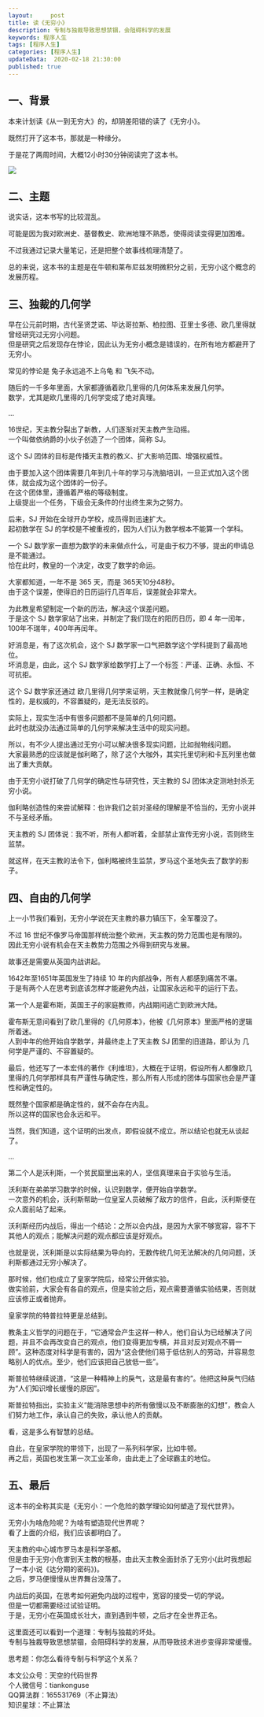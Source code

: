 ```yaml
---   
layout:     post  
title: 读《无穷小》  
description: 专制与独裁导致思想禁锢，会阻碍科学的发展    
keywords: 程序人生  
tags: [程序人生]    
categories: [程序人生]  
updateData:  2020-02-18 21:30:00  
published: true  
---  
```



## 一、背景  

本来计划读《从一到无穷大》的，却阴差阳错的读了《无穷小》。  


既然打开了这本书，那就是一种缘分。  


于是花了两周时间，大概12小时30分钟阅读完了这本书。  


![](http://res2020.tiankonguse.com/images/2020/07/13/001.png)  



## 二、主题  


说实话，这本书写的比较混乱。  


可能是因为我对欧洲史、基督教史、欧洲地理不熟悉，使得阅读变得更加困难。  


不过我通过记录大量笔记，还是把整个故事线梳理清楚了。  


总的来说，这本书的主题是在牛顿和莱布尼兹发明微积分之前，无穷小这个概念的发展历程。  


## 三、独裁的几何学  


早在公元前时期，古代圣贤芝诺、毕达哥拉斯、柏拉图、亚里士多德、欧几里得就曾经研究过无穷小问题。  
但是研究之后发现存在悖论，因此认为无穷小概念是错误的，在所有地方都避开了无穷小。  


常见的悖论是 兔子永远追不上乌龟 和 飞矢不动。  


随后的一千多年里面，大家都遵循着欧几里得的几何体系来发展几何学。  
数学，尤其是欧几里得的几何学变成了绝对真理。  


...  


16世纪，天主教分裂出了新教，人们逐渐对天主教产生动摇。  
一个叫做依纳爵的小伙子创造了一个团体，简称 SJ。  


这个 SJ 团体的目标是传播天主教的教义、扩大影响范围、增强权威性。  


由于要加入这个团体需要几年到几十年的学习与洗脑培训，一旦正式加入这个团体，就会成为这个团体的一份子。  
在这个团体里，遵循着严格的等级制度。  
上级提出一个任务，下级会无条件的付出终生来为之努力。  


后来，SJ 开始在全球开办学校，成员得到迅速扩大。  
起初数学在 SJ 的学校是不被重视的，因为人们认为数学根本不能算一个学科。  


一个 SJ 数学家一直想为数学的未来做点什么，可是由于权力不够，提出的申请总是不能通过。  
恰在此时，教皇的一个决定，改变了数学的命运。  



大家都知道，一年不是 365 天，而是 365天10分48秒。  
由于这个误差，使得旧的日历运行几百年后，误差就会非常大。  


为此教皇希望制定一个新的历法，解决这个误差问题。  
于是这个 SJ 数学家站了出来，并制定了我们现在的阳历日历，即 4 年一闰年，100年不瑞年，400年再闰年。  


好消息是，有了这次机会，这个 SJ 数学家一口气把数学这个学科提到了最高地位。  
坏消息是，由此，这个 SJ 数学家给数学打上了一个标签：严谨、正确、永恒、不可抗拒。  


这个 SJ 数学家还通过 欧几里得几何学来证明，天主教就像几何学一样，是确定性的，是权威的，不容置疑的，是无法反驳的。  



实际上，现实生活中有很多问题都不是简单的几何问题。  
此时也就没办法通过简单的几何学来解决生活中的现实问题。  


所以，有不少人提出通过无穷小可以解决很多现实问题，比如抛物线问题。  
大家最熟悉的应该就是伽利略了，除了这个大咖外，其实托里切利和卡瓦列里也做出了重大贡献。  


由于无穷小说打破了几何学的确定性与研究性，天主教的 SJ 团体决定测地封杀无穷小说。  


伽利略创造性的来尝试解释：也许我们之前对圣经的理解是不恰当的，无穷小说并不与圣经矛盾。  


天主教的 SJ 团体说：我不听，所有人都听着，全部禁止宣传无穷小说，否则终生监禁。  


就这样，在天主教的法令下，伽利略被终生监禁，罗马这个圣地失去了数学的影子。  



## 四、自由的几何学  


上一小节我们看到，无穷小学说在天主教的暴力镇压下，全军覆没了。  


不过 16 世纪不像罗马帝国那样统治整个欧洲，天主教的势力范围也是有限的。  
因此无穷小说有机会在天主教势力范围之外得到研究与发展。  


故事还是需要从英国内战讲起。  


1642年至1651年英国发生了持续 10 年的内部战争，所有人都感到痛苦不堪。  
于是有两个人在思考到底该怎样才能避免内战，让国家永远和平的运行下去。  


第一个人是霍布斯，英国王子的家庭教师，内战期间逃亡到欧洲大陆。  


霍布斯无意间看到了欧几里得的《几何原本》，他被《几何原本》里面严格的逻辑所着迷。  
人到中年的他开始自学数学，并最终走上了天主教 SJ 团里的旧道路，即认为 几何学是严谨的、不容置疑的。  


最后，他还写了一本宏伟的著作《利维坦》，大概在于证明，假设所有人都像欧几里得的几何学那样具有严谨性与确定性，那么所有人形成的团体与国家也会是严谨性和确定性的。  


既然整个国家都是确定性的，就不会存在内乱。  
所以这样的国家也会永远和平。  


当然，我们知道，这个证明的出发点，即假设就不成立。所以结论也就无从谈起了。  


...



第二个人是沃利斯，一个贫民窟里出来的人，坚信真理来自于实验与生活。  


沃利斯在弟弟学习数学的时候，认识到数学，便开始自学数学。  
一次意外的机会，沃利斯帮助一位皇室人员破解了敌方的信件，自此，沃利斯便在众人面前站了起来。  


沃利斯经历内战后，得出一个结论：之所以会内战，是因为大家不够宽容，容不下其他人的观点；能解决问题的观点都应该是好观点。  


也就是说，沃利斯是以实际结果为导向的，无数传统几何无法解决的几何问题，沃利斯都通过无穷小解决了。  


那时候，他们也成立了皇家学院后，经常公开做实验。  
做实验前，大家会有各自的观点，但是实验之后，观点需要遵循实验结果，否则就应该修正或者抛弃。  


皇家学院的特普拉特更是总结到。  


教条主义哲学的问题在于，“它通常会产生这样一种人，他们自认为已经解决了问题，并且不会再改变自己的观点，他们变得更加专横，并且对反对观点不屑一顾”。这种态度对科学是有害的，因为“这会使他们易于低估别人的劳动，并容易忽略别人的优点。至少，他们应该把自己放低一些”。  


斯普拉特继续说道，“这是一种精神上的戾气，这是最有害的”。他把这种戾气归结为“人们知识增长缓慢的原因”。  


斯普拉特指出，实验主义“能消除思想中的所有傲慢以及不断膨胀的幻想”，教会人们努力地工作，承认自己的失败，承认他人的贡献。  


看，这是多么有智慧的总结。  



自此，在皇家学院的带领下，出现了一系列科学家，比如牛顿。  
再之后，英国也发生第一次工业革命，由此走上了全球霸主的地位。  



## 五、最后  


这本书的全称其实是《无穷小：一个危险的数学理论如何塑造了现代世界》。  


无穷小为啥危险呢？为啥有塑造现代世界呢？  
看了上面的介绍，我们应该都明白了。  


天主教的中心城市罗马本是科学圣都。  
但是由于无穷小危害到天主教的根基，由此天主教全面封杀了无穷小(此时我想起了一本小说《达分期的密码》)。  
之后，罗马便慢慢从世界舞台没落了。  


内战后的英国，在思考如何避免内战的过程中，宽容的接受一切的学说。  
但是一切都需要经过试验证明。  
于是，无穷小在英国成长壮大，直到遇到牛顿，之后才在全世界正名。  


这里面还可以看到一个道理：专制与独裁的坏处。  
专制与独裁导致思想禁锢，会阻碍科学的发展，从而导致技术进步变得非常缓慢。  


思考题：你怎么看待专制与科学这个关系？  





本文公众号：天空的代码世界  
个人微信号：tiankonguse  
QQ算法群：165531769（不止算法）  
知识星球：不止算法  

